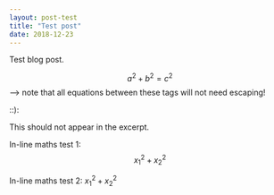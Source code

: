 ```yaml
---
layout: post-test
title: "Test post"
date: 2018-12-23
---
```


Test blog post.

  $$a^2 + b^2 = c^2$$ --> note that all equations between these tags will not need escaping! 

::):

This should not appear in the excerpt.

In-line maths test 1: $$x_1^2 + x_2^2$$

In-line maths test 2: $x_1^2 + x_2^2$
